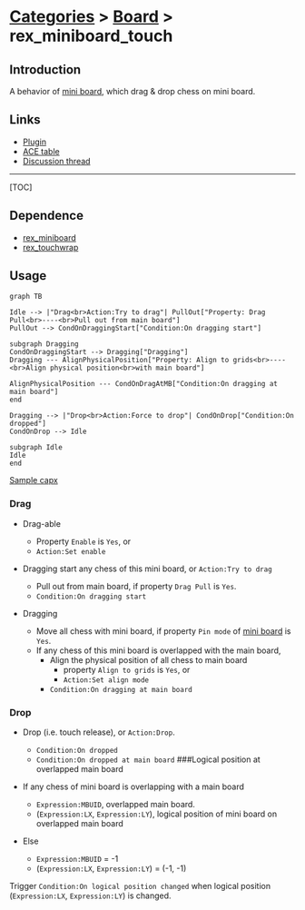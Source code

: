 # [Categories](categories.index.html) > [Board](board.index.html) > rex_miniboard_touch

## Introduction

A behavior of [mini board](rex_miniboard.html), which drag & drop chess on mini board.

## Links

- [Plugin](https://dl.dropboxusercontent.com/u/5779181/C2Repo/Zip/behaviors/rex_miniboard_touch.7z)
- [ACE table](https://rexrainbow.github.io/C2RexDoc/c2rexpluginsACE/behavior_rex_miniboard_touch.html)
- [Discussion thread](https://www.scirra.com/forum/plugin-mini-board_t116865)


----

[TOC]

## Dependence

- [rex_miniboard](rex_miniboard.html)
- [rex_touchwrap](rex_touchwrap.html)

## Usage

```mermaid
graph TB

Idle --> |"Drag<br>Action:Try to drag"| PullOut["Property: Drag Pull<br>----<br>Pull out from main board"]
PullOut --> CondOnDraggingStart["Condition:On dragging start"]

subgraph Dragging
CondOnDraggingStart --> Dragging["Dragging"]
Dragging --- AlignPhysicalPosition["Property: Align to grids<br>----<br>Align physical position<br>with main board"]

AlignPhysicalPosition --- CondOnDragAtMB["Condition:On dragging at main board"]
end

Dragging --> |"Drop<br>Action:Force to drop"| CondOnDrop["Condition:On dropped"]
CondOnDrop --> Idle

subgraph Idle
Idle
end
```

[Sample capx](https://onedrive.live.com/redir?resid=7497FD5EC94476E!983&authkey=!AL0vlJ5K9x1ukr4&ithint=file%2ccapx)

### Drag

- Drag-able
  - Property `Enable` is `Yes`, or
  - `Action:Set enable`


- Dragging start any chess of this mini board, or `Action:Try to drag`
  - Pull out from main board, if property `Drag Pull` is `Yes`.
  - `Condition:On dragging start`


- Dragging
  - Move all chess with mini board, if property `Pin mode` of [mini board](rex_miniboard.html) is `Yes`.
  - If any chess of this mini board is overlapped with the main board,
      - Align the physical position of all chess to main board
          - property `Align to grids` is `Yes`, or
          - `Action:Set align mode`
      - `Condition:On dragging at main board`


### Drop

- Drop (i.e. touch release), or `Action:Drop`.
  - `Condition:On dropped`
  - `Condition:On dropped at main board`
###Logical position at overlapped main board


- If any chess of mini board is overlapping with a main board
  - `Expression:MBUID`, overlapped main board.
  - (`Expression:LX`, `Expression:LY`), logical position of mini board on overlapped main board
- Else
  - `Expression:MBUID` = -1
  - (`Expression:LX`, `Expression:LY`) = (-1, -1)

Trigger `Condition:On logical position changed` when logical position (`Expression:LX`, `Expression:LY`)  is changed.